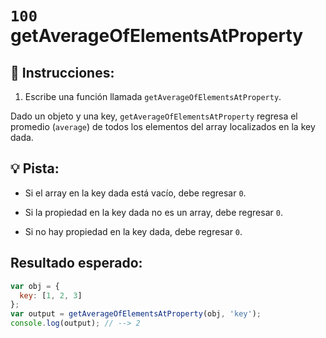# `100` getAverageOfElementsAtProperty

## 📝 Instrucciones:

1. Escribe una función llamada `getAverageOfElementsAtProperty`.

Dado un objeto y una key, `getAverageOfElementsAtProperty` regresa el promedio (`average`) de todos los elementos del array localizados en la key dada. 

## 💡 Pista:

* Si el array en la key dada está vacío, debe regresar `0`.

* Si la propiedad en la key dada no es un array, debe regresar `0`.

* Si no hay propiedad en la key dada, debe regresar `0`.

## Resultado esperado:

```js
var obj = {
  key: [1, 2, 3]
};
var output = getAverageOfElementsAtProperty(obj, 'key');
console.log(output); // --> 2  
```